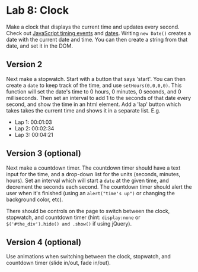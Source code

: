 
# Lab 8: Clock

Make a clock that displays the current time and updates every second. Check out [JavaScript timing events](https://www.w3schools.com/js/js_timing.asp) and [dates](https://www.w3schools.com/jsref/jsref_obj_date.asp). Writing `new Date()` creates a date with the current date and time. You can then create a string from that date, and set it in the DOM.

## Version 2
Next make a stopwatch. Start with a button that says 'start'. You can then create a `date` to keep track of the time, and use `setHours(0,0,0,0)`. This function will set the date's time to 0 hours, 0 minutes, 0 seconds, and 0 milliseconds. Then set an interval to add 1 to the seconds of that date every second, and show the time in an html element. Add a 'lap' button which takes takes the current time and shows it in a separate list. E.g.

- Lap 1: 00:01:03
- Lap 2: 00:02:34
- Lap 3: 00:04:21

## Version 3 (optional)

Next make a countdown timer. The countdown timer should have a text input for the time, and a drop-down list for the units (seconds, minutes, hours). Set an interval which will start a `date` at the given time, and decrement the seconds each second. The countdown timer should alert the user when it's finished (using an `alert("time's up")` or changing the background color, etc).

There should be controls on the page to switch between the clock, stopwatch, and countdown timer (hint: `display:none` or `$('#the_div').hide() and .show()` if using jQuery).

## Version 4 (optional)

Use animations when switching between the clock, stopwatch, and countdown timer (slide in/out, fade in/out).

